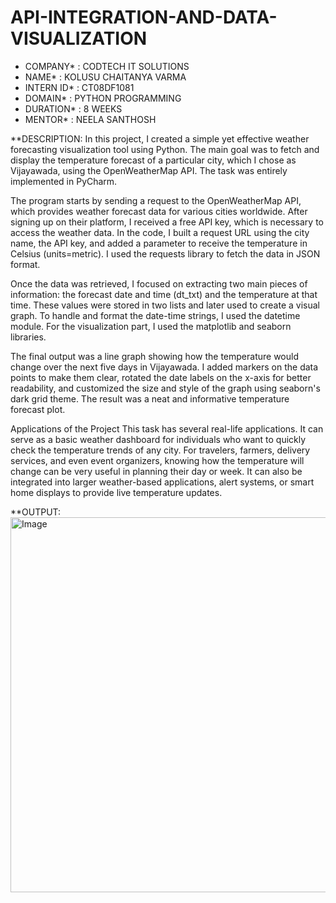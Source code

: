 # API-INTEGRATION-AND-DATA-VISUALIZATION
* COMPANY* : CODTECH IT SOLUTIONS
* NAME* : KOLUSU CHAITANYA VARMA
* INTERN ID* : CT08DF1081
* DOMAIN* : PYTHON PROGRAMMING
* DURATION* : 8 WEEKS
* MENTOR* : NEELA SANTHOSH

**DESCRIPTION:
In this project, I created a simple yet effective weather forecasting visualization tool using Python. The main goal was to fetch and display the temperature forecast of a particular city, which I chose as Vijayawada, using the OpenWeatherMap API. The task was entirely implemented in PyCharm.

The program starts by sending a request to the OpenWeatherMap API, which provides weather forecast data for various cities worldwide. After signing up on their platform, I received a free API key, which is necessary to access the weather data. In the code, I built a request URL using the city name, the API key, and added a parameter to receive the temperature in Celsius (units=metric). I used the requests library to fetch the data in JSON format.

Once the data was retrieved, I focused on extracting two main pieces of information: the forecast date and time (dt_txt) and the temperature at that time. These values were stored in two lists and later used to create a visual graph. To handle and format the date-time strings, I used the datetime module. For the visualization part, I used the matplotlib and seaborn libraries.

The final output was a line graph showing how the temperature would change over the next five days in Vijayawada. I added markers on the data points to make them clear, rotated the date labels on the x-axis for better readability, and customized the size and style of the graph using seaborn's dark grid theme. The result was a neat and informative temperature forecast plot.

Applications of the Project
This task has several real-life applications. It can serve as a basic weather dashboard for individuals who want to quickly check the temperature trends of any city. For travelers, farmers, delivery services, and even event organizers, knowing how the temperature will change can be very useful in planning their day or week. It can also be integrated into larger weather-based applications, alert systems, or smart home displays to provide live temperature updates.

**OUTPUT:
<img width="1200" height="600" alt="Image" src="https://github.com/user-attachments/assets/df270c0f-8c6f-4a91-89bb-628ecd57e574" />




